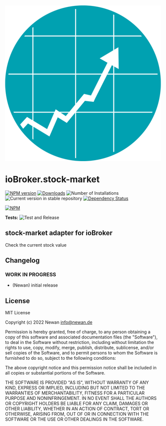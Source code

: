 ![Logo](admin/stock-market.png)
# ioBroker.stock-market

[![NPM version](https://img.shields.io/npm/v/iobroker.stock-market.svg)](https://www.npmjs.com/package/iobroker.stock-market)
[![Downloads](https://img.shields.io/npm/dm/iobroker.stock-market.svg)](https://www.npmjs.com/package/iobroker.stock-market)
![Number of Installations](https://iobroker.live/badges/stock-market-installed.svg)
![Current version in stable repository](https://iobroker.live/badges/stock-market-stable.svg)
[![Dependency Status](https://img.shields.io/david/Newan/iobroker.stock-market.svg)](https://david-dm.org/Newan/iobroker.stock-market)

[![NPM](https://nodei.co/npm/iobroker.stock-market.png?downloads=true)](https://nodei.co/npm/iobroker.stock-market/)

**Tests:** ![Test and Release](https://github.com/Newan/ioBroker.stock-market/workflows/Test%20and%20Release/badge.svg)

## stock-market adapter for ioBroker

Check the current stock value

## Changelog
<!--
    Placeholder for the next version (at the beginning of the line):
    ### **WORK IN PROGRESS**
-->

### **WORK IN PROGRESS**
* (Newan) initial release

## License
MIT License

Copyright (c) 2022 Newan <info@newan.de>

Permission is hereby granted, free of charge, to any person obtaining a copy
of this software and associated documentation files (the "Software"), to deal
in the Software without restriction, including without limitation the rights
to use, copy, modify, merge, publish, distribute, sublicense, and/or sell
copies of the Software, and to permit persons to whom the Software is
furnished to do so, subject to the following conditions:

The above copyright notice and this permission notice shall be included in all
copies or substantial portions of the Software.

THE SOFTWARE IS PROVIDED "AS IS", WITHOUT WARRANTY OF ANY KIND, EXPRESS OR
IMPLIED, INCLUDING BUT NOT LIMITED TO THE WARRANTIES OF MERCHANTABILITY,
FITNESS FOR A PARTICULAR PURPOSE AND NONINFRINGEMENT. IN NO EVENT SHALL THE
AUTHORS OR COPYRIGHT HOLDERS BE LIABLE FOR ANY CLAIM, DAMAGES OR OTHER
LIABILITY, WHETHER IN AN ACTION OF CONTRACT, TORT OR OTHERWISE, ARISING FROM,
OUT OF OR IN CONNECTION WITH THE SOFTWARE OR THE USE OR OTHER DEALINGS IN THE
SOFTWARE.
